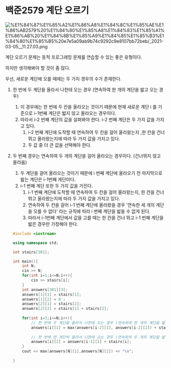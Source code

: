 # 백준2579 계단 오르기

![%E1%84%87%E1%85%A2%E1%86%A8%E1%84%8C%E1%85%AE%E1%86%AB2579%20%E1%84%80%E1%85%A8%E1%84%83%E1%85%A1%E1%86%AB%20%E1%84%8B%E1%85%A9%E1%84%85%E1%85%B3%E1%84%80%E1%85%B5%20e7e5a09ab9b74c9292c9e8107bb72beb/_2021-03-05__11.27.03.png](%E1%84%87%E1%85%A2%E1%86%A8%E1%84%8C%E1%85%AE%E1%86%AB2579%20%E1%84%80%E1%85%A8%E1%84%83%E1%85%A1%E1%86%AB%20%E1%84%8B%E1%85%A9%E1%84%85%E1%85%B3%E1%84%80%E1%85%B5%20e7e5a09ab9b74c9292c9e8107bb72beb/_2021-03-05__11.27.03.png)

계단 오르기 문제는 동적 프로그래밍 문제를 연습할 수 있는 좋은 유형이다. 

하지만 생각해봐야 할 것이 좀 많다. 

우선, 새로운 계단에 오를 때에는 두 가지 경우의 수가 존재한다. 

1. 한 번에 두 계단을 올라서 나한테 오는 경우 (연속하여 한 개의 계단을 밟고 오는 경우)
    1. 이 경우에는 한 번에 두 칸을 올라오는 것이기 때문에 현재 새로운 계단 i 를 기준으로 i-1번째 계단은 밟지 않고 올라오는 경우이다. 
    2. 따라서 i-2 번째 계단의 값을 살펴봐야 한다. i-2 번째 계단은 두 가지 값을 가지고 있다.
        1. i-2 번째 계단에 도착할 때 연속하여 두 칸을 걸어 올라왔는지 ,한 칸을 건너뛰고 올라왔는지에 따라 두 가지 값을 가지고 있다. 
        2. 두 값 중 더 큰 값을 선택해야 한다. 
2. 두 번째 경우는 연속하여 두 개의 계단을 걸어 올라오는 경우이다. (건너뛰지 않고 올라옴)
    1. 두 계단을 걸어 올라오는 것이기 때문에 i 번째 계단에 올라오기 전 마지막으로 밟는 계단은 i-1번째 계단이다. 
    2. i-1 번째 계단 또한 두 가지 값을 가진다. 
        1. i-1 번째 계단에 도착할 때 연속하여 두 칸을 걸어 올라왔는지, 한 칸을 건너뛰고 올라왔는지에 따라 두 가지 값을 가지고 있다. 
        2. 연속하여 두 칸을 걸어 i-1 번째 계단에 올라왔을 경우 '연속한 세 개의 계단을 오를 수 없다' 라는 규칙에 따라 i 번째 계단을 밟을 수 없게 된다. 
        3. 따라서 i-1번째 계단에서 값을 고를 때는 한 칸을 건너 뛰고 i-1 번째 계단을 밟은 경우만 가정해야 한다. 

    ```cpp
    #include <iostream>

    using namespace std;

    int stairs[301];

    int main(){
        int N;
        cin >> N;
        for(int i=1;i<=N;i++){
            cin >> stairs[i];
        }
        int answers[301][3];
        answers[1][1] = stairs[1];
        answers[1][2] = 0 ;
        answers[2][1] = stairs[2];
        answers[2][2] = stairs[1] + stairs[2];
        
        for(int i=3;i<=N;i++){
            // 한 번에 두 계단을 올라서 나한테 오는 경우 (연속하여 한 개의 계단을 밟고 나한테 오는 경우)
            answers[i][1] = max(answers[i-2][1], answers[i-2][2]) + stairs[i];
            
            // 한 번에 한 계단씩 올라서 나한테 오는 경우 (연속하여 두 개의 계단을 밟고 나한테 오는 경우)
            answers[i][2] = answers[i-1][1] + stairs[i];
        }
        cout << max(answers[N][1],answers[N][2]) << "\n";
        
    }
    ```